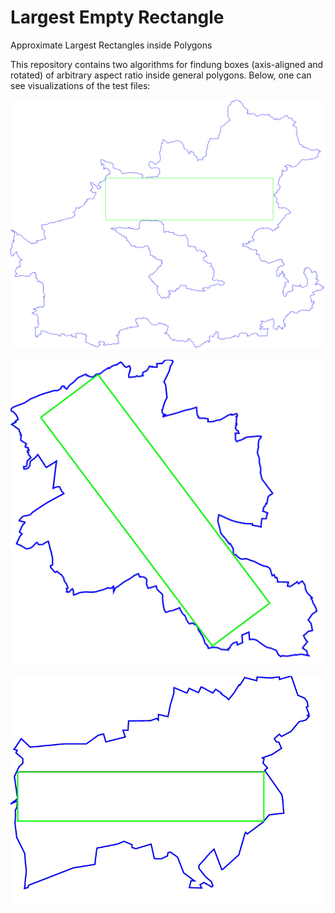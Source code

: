 # Largest Empty Rectangle
Approximate Largest Rectangles inside Polygons

This repository contains two algorithms for findung boxes (axis-aligned and
rotated) of arbitrary aspect ratio inside general polygons. Below, one can see
visualizations of the test files:

![test large](test/test_large.png "Test Large")

![test medium](test/test_medium.png "Test Medium")

![test small](test/test_small.png "Test Small")


